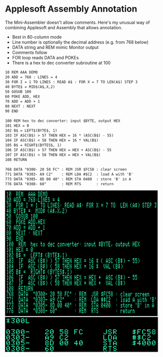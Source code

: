Applesoft Assembly Annotation
=============================

The Mini-Assembler doesn't allow comments. Here's my unusual way of combining
Applesoft and Assembly that allows annotation.

+ Best in 80-column mode
+ Line number is optionally the decimal address (e.g. from 768 below)
+ DATA string and REM mimic Monitor output
+ Comments follow
+ FOR loop reads DATA and POKEs
+ There is a hex to dec converter subroutine at 100

```
10 REM AAA DEMO
20 ADD = 768 : LINES = 4
30 FOR I = 1 TO LINES : READ A$ : FOR X = 7 TO LEN(A$) STEP 3
40 BYTE$ = MID$(A$,X,2)
50 GOSUB 100
60 POKE ADD, HEX
70 ADD = ADD + 1
80 NEXT : NEXT
90 END

100 REM hex to dec converter: input $BYTE, output HEX
101 HEX = 0
102 B$ = LEFT$(BYTE$, 1)
103 IF ASC(B$) > 57 THEN HEX = 16 * (ASC(B$) - 55)
104 IF ASC(B$) < 58 THEN HEX = 16 * VAL(B$)
105 B$ = RIGHT$(BYTES$, 1)
106 IF ASC(B$) > 57 THEN HEX = HEX + ASC(B$) - 55
107 IF ASC(B$) < 58 THEN HEX = HEX + VAL(B$)
108 RETURN

768 DATA "0300- 20 58 FC" : REM JSR $FC58 : clear screen
771 DATA "0303- A9 C2"    : REM LDA #$C2  : load A with 'B'
773 DATA "0305- 8D 00 40" : REM STA 0400  : store 'B' in A
776 DATA "0308- 60"       : REM RTS       : return
```

![80 Column](aaa-80col.png)
![Monitor](aaa-monitor.png)